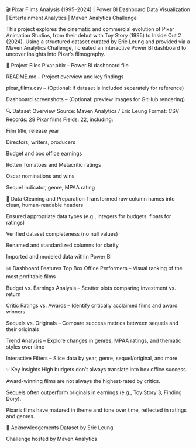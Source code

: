 🎬 Pixar Films Analysis (1995–2024) | Power BI Dashboard
Data Visualization | Entertainment Analytics | Maven Analytics Challenge

This project explores the cinematic and commercial evolution of Pixar Animation Studios, from their debut with Toy Story (1995) to Inside Out 2 (2024). Using a structured dataset curated by Eric Leung and provided via a Maven Analytics Challenge, I created an interactive Power BI dashboard to uncover insights into Pixar’s filmography.

📁 Project Files
Pixar.pbix – Power BI dashboard file

README.md – Project overview and key findings

pixar_films.csv – (Optional: if dataset is included separately for reference)

Dashboard screenshots – (Optional: preview images for GitHub rendering)

🔍 Dataset Overview
Source: Maven Analytics / Eric Leung
Format: CSV
Records: 28 Pixar films
Fields: 22, including:

Film title, release year

Directors, writers, producers

Budget and box office earnings

Rotten Tomatoes and Metacritic ratings

Oscar nominations and wins

Sequel indicator, genre, MPAA rating

🧹 Data Cleaning and Preparation
Transformed raw column names into clean, human-readable headers

Ensured appropriate data types (e.g., integers for budgets, floats for ratings)

Verified dataset completeness (no null values)

Renamed and standardized columns for clarity

Imported and modeled data within Power BI

📊 Dashboard Features
Top Box Office Performers – Visual ranking of the most profitable films

Budget vs. Earnings Analysis – Scatter plots comparing investment vs. return

Critic Ratings vs. Awards – Identify critically acclaimed films and award winners

Sequels vs. Originals – Compare success metrics between sequels and their originals

Trend Analysis – Explore changes in genres, MPAA ratings, and thematic styles over time

Interactive Filters – Slice data by year, genre, sequel/original, and more

💡 Key Insights
High budgets don’t always translate into box office success.

Award-winning films are not always the highest-rated by critics.

Sequels often outperform originals in earnings (e.g., Toy Story 3, Finding Dory).

Pixar’s films have matured in theme and tone over time, reflected in ratings and genres.

🙌 Acknowledgements
Dataset by Eric Leung

Challenge hosted by Maven Analytics
